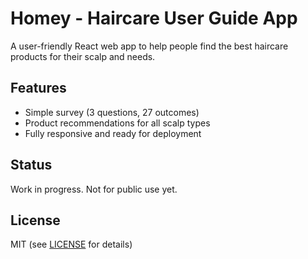 # Homey - Haircare User Guide App

A user-friendly React web app to help people find the best haircare products for their scalp and needs.

## Features

- Simple survey (3 questions, 27 outcomes)
- Product recommendations for all scalp types
- Fully responsive and ready for deployment

## Status

Work in progress. Not for public use yet.

## License

MIT (see [LICENSE](LICENSE) for details)
